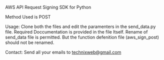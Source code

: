 AWS API Request Signing SDK for Python

Method Used is POST

Usage:
  Clone both the files and edit the paramenters in the send_data.py file.
  Required Doccumentation is provided in the file Itself.
  Rename of send_data file is permitted. But the function defenition file (aws_sign_post) should not be renamed.
  
  
Contact:
	Send all your emails to technixweb@gmail.com